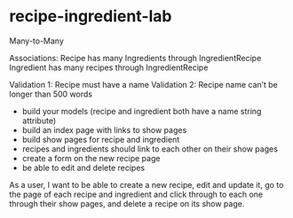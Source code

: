 # recipe-ingredient-lab

Many-to-Many

Associations:
Recipe has many Ingredients through IngredientRecipe
Ingredient has many recipes through IngredientRecipe

Validation 1: Recipe must have a name
Validation 2: Recipe name can’t be longer than 500 words

- build your models (recipe and ingredient both have a name string attribute)
- build an index page with links to show pages
- build show pages for recipe and ingredient
- recipes and ingredients should link to each other on their show pages
- create a form on the new recipe page
- be able to edit and delete recipes


As a user, I want to be able to create a new recipe, edit and update it, go to the page of each recipe and ingredient and click through to each one through their show pages, and delete a recipe on its show page.
